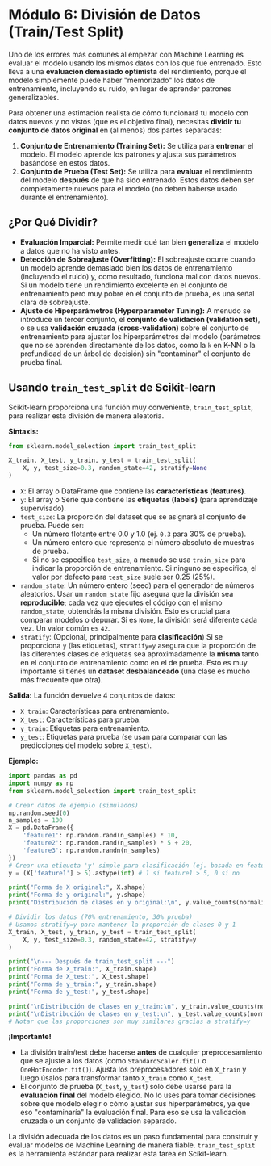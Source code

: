 # Módulo 6: División de Datos (Train/Test Split)

Uno de los errores más comunes al empezar con Machine Learning es evaluar el modelo usando los mismos datos con los que fue entrenado. Esto lleva a una **evaluación demasiado optimista** del rendimiento, porque el modelo simplemente puede haber "memorizado" los datos de entrenamiento, incluyendo su ruido, en lugar de aprender patrones generalizables.

Para obtener una estimación realista de cómo funcionará tu modelo con datos nuevos y no vistos (que es el objetivo final), necesitas **dividir tu conjunto de datos original** en (al menos) dos partes separadas:

1.  **Conjunto de Entrenamiento (Training Set):** Se utiliza para **entrenar** el modelo. El modelo aprende los patrones y ajusta sus parámetros basándose en estos datos.
2.  **Conjunto de Prueba (Test Set):** Se utiliza para **evaluar** el rendimiento del modelo **después** de que ha sido entrenado. Estos datos deben ser completamente nuevos para el modelo (no deben haberse usado durante el entrenamiento).

## ¿Por Qué Dividir?

*   **Evaluación Imparcial:** Permite medir qué tan bien **generaliza** el modelo a datos que no ha visto antes.
*   **Detección de Sobreajuste (Overfitting):** El sobreajuste ocurre cuando un modelo aprende demasiado bien los datos de entrenamiento (incluyendo el ruido) y, como resultado, funciona mal con datos nuevos. Si un modelo tiene un rendimiento excelente en el conjunto de entrenamiento pero muy pobre en el conjunto de prueba, es una señal clara de sobreajuste.
*   **Ajuste de Hiperparámetros (Hyperparameter Tuning):** A menudo se introduce un tercer conjunto, el **conjunto de validación (validation set)**, o se usa **validación cruzada (cross-validation)** sobre el conjunto de entrenamiento para ajustar los hiperparámetros del modelo (parámetros que no se aprenden directamente de los datos, como la `k` en K-NN o la profundidad de un árbol de decisión) sin "contaminar" el conjunto de prueba final.

## Usando `train_test_split` de Scikit-learn

Scikit-learn proporciona una función muy conveniente, `train_test_split`, para realizar esta división de manera aleatoria.

**Sintaxis:**

```python
from sklearn.model_selection import train_test_split

X_train, X_test, y_train, y_test = train_test_split(
    X, y, test_size=0.3, random_state=42, stratify=None
)
```

*   `X`: El array o DataFrame que contiene las **características (features)**.
*   `y`: El array o Serie que contiene las **etiquetas (labels)** (para aprendizaje supervisado).
*   `test_size`: La proporción del dataset que se asignará al conjunto de prueba. Puede ser:
    *   Un número flotante entre 0.0 y 1.0 (ej. `0.3` para 30% de prueba).
    *   Un número entero que representa el número absoluto de muestras de prueba.
    *   Si no se especifica `test_size`, a menudo se usa `train_size` para indicar la proporción de entrenamiento. Si ninguno se especifica, el valor por defecto para `test_size` suele ser 0.25 (25%).
*   `random_state`: Un número entero (seed) para el generador de números aleatorios. Usar un `random_state` fijo asegura que la división sea **reproducible**; cada vez que ejecutes el código con el mismo `random_state`, obtendrás la misma división. Esto es crucial para comparar modelos o depurar. Si es `None`, la división será diferente cada vez. Un valor común es `42`.
*   `stratify`: (Opcional, principalmente para **clasificación**) Si se proporciona `y` (las etiquetas), `stratify=y` asegura que la proporción de las diferentes clases de etiquetas sea aproximadamente la **misma** tanto en el conjunto de entrenamiento como en el de prueba. Esto es muy importante si tienes un **dataset desbalanceado** (una clase es mucho más frecuente que otra).

**Salida:** La función devuelve 4 conjuntos de datos:
*   `X_train`: Características para entrenamiento.
*   `X_test`: Características para prueba.
*   `y_train`: Etiquetas para entrenamiento.
*   `y_test`: Etiquetas para prueba (se usan para comparar con las predicciones del modelo sobre `X_test`).

**Ejemplo:**

```python
import pandas as pd
import numpy as np
from sklearn.model_selection import train_test_split

# Crear datos de ejemplo (simulados)
np.random.seed(0)
n_samples = 100
X = pd.DataFrame({
    'feature1': np.random.rand(n_samples) * 10,
    'feature2': np.random.rand(n_samples) * 5 + 20,
    'feature3': np.random.randn(n_samples)
})
# Crear una etiqueta 'y' simple para clasificación (ej. basada en feature1)
y = (X['feature1'] > 5).astype(int) # 1 si feature1 > 5, 0 si no

print("Forma de X original:", X.shape)
print("Forma de y original:", y.shape)
print("Distribución de clases en y original:\n", y.value_counts(normalize=True)) # normalize=True da proporciones

# Dividir los datos (70% entrenamiento, 30% prueba)
# Usamos stratify=y para mantener la proporción de clases 0 y 1
X_train, X_test, y_train, y_test = train_test_split(
    X, y, test_size=0.3, random_state=42, stratify=y
)

print("\n--- Después de train_test_split ---")
print("Forma de X_train:", X_train.shape)
print("Forma de X_test:", X_test.shape)
print("Forma de y_train:", y_train.shape)
print("Forma de y_test:", y_test.shape)

print("\nDistribución de clases en y_train:\n", y_train.value_counts(normalize=True))
print("\nDistribución de clases en y_test:\n", y_test.value_counts(normalize=True))
# Notar que las proporciones son muy similares gracias a stratify=y
```

**¡Importante!**

*   La división train/test debe hacerse **antes** de cualquier preprocesamiento que se ajuste a los datos (como `StandardScaler.fit()` o `OneHotEncoder.fit()`). Ajusta los preprocesadores solo en `X_train` y luego úsalos para transformar tanto `X_train` como `X_test`.
*   El conjunto de prueba (`X_test`, `y_test`) solo debe usarse para la **evaluación final** del modelo elegido. No lo uses para tomar decisiones sobre qué modelo elegir o cómo ajustar sus hiperparámetros, ya que eso "contaminaría" la evaluación final. Para eso se usa la validación cruzada o un conjunto de validación separado.

La división adecuada de los datos es un paso fundamental para construir y evaluar modelos de Machine Learning de manera fiable. `train_test_split` es la herramienta estándar para realizar esta tarea en Scikit-learn.
